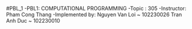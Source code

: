 #PBL_1
-PBL1: COMPUTATIONAL PROGRAMMING
-Topic : 305
-Instructor: Pham Cong Thang
-Implemented by: Nguyen Van Loi ~ 102230026
                 Tran Anh Duc ~ 102230010
